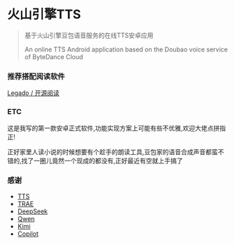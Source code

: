 # 火山引擎TTS

> 基于火山引擎豆包语音服务的在线TTS安卓应用
>
> An online TTS Android application based on the Doubao voice service of ByteDance Cloud

### 推荐搭配阅读软件

[Legado / 开源阅读](https://github.com/gedoor/legado)

### ETC

这是我写的第一款安卓正式软件,功能实现方案上可能有些不优雅,欢迎大佬点拼指正!

正好家里人读小说的时候想要有个趁手的朗读工具,豆包家的语音合成声音都蛮不错的,找了一圈儿竟然一个现成的都没有,正好最近有空就上手搞了

### 感谢

- [TTS](https://github.com/ag2s20150909/TTS)
- [TRAE](https://www.trae.cn)
- [DeepSeek](https://www.deepseek.com)
- [Qwen](https://www.aliyun.com/product/tongyi)
- [Kimi](https://www.kimi.com/zh/)
- [Copilot](https://copilot.microsoft.com/)
